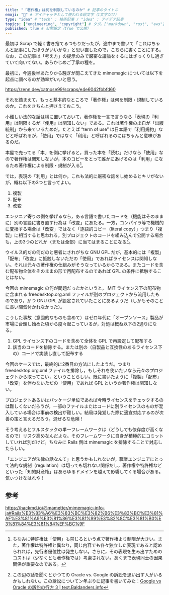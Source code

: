 ```yaml
---
title: "「著作権」は何を制限しているのか" # 記事のタイトル
emoji: "🤔" # アイキャッチとして使われる絵文字（1文字だけ）
type: "idea" # "tech" : 技術記事 / "idea" : アイデア記事
topics: ["engineering", "copyright"] # タグ。["markdown", "rust", "aws"] のように指定する
published: true # 公開設定（true で公開）
---
```


最初は Scrap で軽く書き捨てるつもりだったが，途中まで書いて「これはちゃんと記事にしたほうがいいかな」と思い直したので，こちらに書くことにする。なお，この記事は「考え方」の提示のみで厳密な議論をするにはざっくりし過ぎていて向いてない。あらかじめご了承の程を。

最初に，今週後半あたりから騒ぎが聞こえてきた mimemagic については以下を起点に調べるのが効率がいいと思う。

https://zenn.dev/catnose99/scraps/e4e6042fbbfd60

それを踏まえて，もっと基本的なところで「著作権」は何を制限・規制しているのか。これをきちんと押さえておこう。

小難しい法的な話は横に置いておいて，著作権を一言で言うなら「表現の『利用』は制限するが『使用』は関知しない」である。これは著作権の出自が「出版統制」から来ているためだ。たとえば “term of use” は日本語で「利用規約」などと呼ばれるが，「使用」ではなく「利用」と呼ばれるのにはちゃんと意味があるのだ。

本屋で売ってる「本」を例に挙げると，買った本を「読む」だけなら「使用」なので著作権は関知しないが，本のコピーをとって誰かにあげるのは「利用」になるため著作権による制限・規制が入る[^pat1]。

[^pat1]: ちなみに特許権は「使用」も禁じるという点で著作権より制限が大きい。また，著作権は特許権と異なり，同じ内容でも各々独立した表現であると認められれば，先行者優位性は発生しない。さらに，その表現を生み出すためのコストは（少なくとも著作権では）考慮されない。あくまで表現同士の因果関係が重要なのである。

では，表現の「利用」とは何か。これも法的に厳密な話をし始めるとキリがないが，概ね以下の3つと言ってよい。

1. 複製
1. 配布
1. 改変

エンジニア寄りの例を挙げるなら，ある言語で書いたコードを（機能はそのままに）別の言語に書き直す行為は「改変」にあたる。一方，コンパイラ等で機械的に変換する場合は「改変」ではなく「逐語的コピー（literal copy）」つまり「複製」に相当すると思われる。別プロジェクトのコードを組み込んで公開する場合も，上の3つのどれか（または全部）に当てはまることになる[^og1]。

[^og1]: この辺の話を聞くとかつての Oracle vs. Google の訴訟を思い出す人がいるかもしれない。この訴訟についてン年ぶりに記事を書いてみた：[Google vs Oracle の訴訟の行方 3 | text.Baldanders.info](https://text.baldanders.info/remark/2021/03/google-vs-oracle-3/)

ウイルス的だの何だのと悪者にされがちな GNU GPL だが，基本的には「複製」「配布」「改変」に抵触しないただの「使用」であればライセンスは関知しない。それは元々の著作権の仕組みがそうなっているからである。またコードを含む配布物全体をそのままの形で再配布するのであれば GPL の条件に抵触することはない。

今回の mimemagic の何が問題だったかというと， MIT ライセンス下の配布物に含まれる freedesktop.org.xml ファイルが別のプロジェクトから流用したものであり，かつ GNU GPL が設定されていたことにあるようだ（しかもそのことに長い間気付かれなかった）。

こうした事故（意図的なものも含めて）はゼロ年代に「オープンソース」製品が市場に台頭し始めた頃から度々起こっているが，対処は概ね以下の2通りになる。

1. GPL ライセンス下のコードを含めて全体を GPL で再設定して配布する
2. 該当のコードを排除する。または別の（自製品と互換性のあるライセンス下の）コードで実装し直して配布する

今回のケースでは，最終的に2番目の方法にしたようだ。つまり freedesktop.org.xml ファイルを排除し，もしそれを使いたいなら元々のプロジェクトから取ってこい，ということらしい。既に書いたように「複製」「配布」「改変」を伴わないただの「使用」であれば GPL というか著作権は関知しない。

プロジェクトあるいはパッケージ単位であれば今時ライセンスをチェックするのは難しくないだろうが，一部のファイルまたはコードに別ライセンスのものが混入している場合は事前の検出が難しい。結局は発覚した際に適宜対応するのが次善の策と言えるだろう。混ぜるな危険！

そう考えるとフルスタックの単一フレームワークは（どうしても依存度が高くなるので）リスク高めなんだよな。そのフレームワークに自身が積極的にコミットしていれば別だけど。ちなみに Rails 側は mimemagic を排除することで対応したらしい。

「エンジニアが法律の話なんて」と思うかもしれないが，職業エンジニアにとって法的な規制（regulation）は切っても切れない関係だし，著作権や特許権などといった「知的財産権」はあらゆるドメインを越えて影響してくる場合がある。気ぃつけなはれや！

## 参考

https://hackmd.io/@mametter/mimemagic-info-ja#Rails%E3%83%A6%E3%83%BC%E3%82%B6%E3%83%BC%E3%81%AF%E3%81%A9%E3%81%86%E3%81%99%E3%82%8C%E3%81%B0%E3%81%84%E3%81%84%EF%BC%9F




<!-- eof -->
